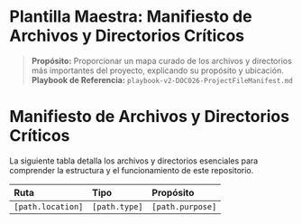 # Plantilla Maestra: Manifiesto de Archivos y Directorios Críticos

> **Propósito:** Proporcionar un mapa curado de los archivos y directorios más importantes del proyecto, explicando su propósito y ubicación.
> **Playbook de Referencia:** `playbook-v2-DOC026-ProjectFileManifest.md`

<!-- 
  INSTRUCCIONES PARA LA IA (System Architect Agent):
  - Tu misión es generar este manifiesto iterando sobre la lista curada de rutas definida en `projectStructure.keyPaths` en el `master_blueprint.json`.
  - El objetivo es proporcionar un mapa de alto nivel, no un listado exhaustivo de todos los archivos.
-->

# Manifiesto de Archivos y Directorios Críticos

La siguiente tabla detalla los archivos y directorios esenciales para comprender la estructura y el funcionamiento de este repositorio.

| Ruta | Tipo | Propósito |
| :--- | :--- | :-------- |
| `[path.location]` | `[path.type]` | `[path.purpose]` |
